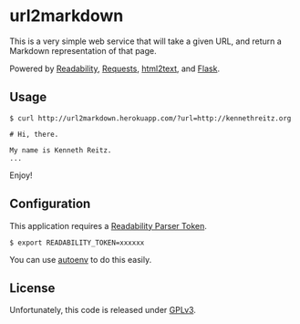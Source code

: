# url2markdown

This is a very simple web service that will take a given URL, and return
a Markdown representation of that page.

Powered by [Readability](http://readability.com/), [Requests](http://python-guide.org/), [html2text](http://www.aaronsw.com/2002/html2text/), and [Flask](http://flask.pocoo.org/).

## Usage


    $ curl http://url2markdown.herokuapp.com/?url=http://kennethreitz.org
    
    # Hi, there.
    
    My name is Kenneth Reitz.
    ...

Enjoy!

## Configuration

This application requires a [Readability Parser Token](http://www.readability.com/developers/api/parser).

    $ export READABILITY_TOKEN=xxxxxx

You can use [autoenv](https://github.com/kennethreitz/autoenv) to do this easily.

## License

Unfortunately, this code is released under [GPLv3](http://www.gnu.org/copyleft/gpl.html).
